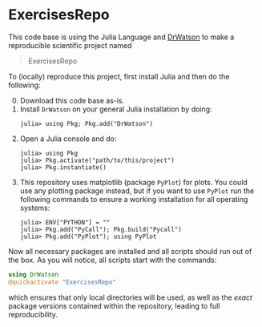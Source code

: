# ExercisesRepo

This code base is using the Julia Language and [DrWatson](https://juliadynamics.github.io/DrWatson.jl/stable/)
to make a reproducible scientific project named
> ExercisesRepo

To (locally) reproduce this project, first install Julia and then do the following:

0. Download this code base as-is.
0. Install `DrWatson` on your general Julia installation by doing:
   ```
   julia> using Pkg; Pkg.add("DrWatson")
   ```
1. Open a Julia console and do:
   ```
   julia> using Pkg
   julia> Pkg.activate("path/to/this/project")
   julia> Pkg.instantiate()
   ```
1. This repository uses matplotlib (package `PyPlot`) for plots. You could use any plotting package instead, but if you want to use `PyPlot` run the following commands to ensure a working installation for all operating systems:
   ```
   julia> ENV["PYTHON"] = ""
   julia> Pkg.add("PyCall"); Pkg.build("Pycall")
   julia> Pkg.add("PyPlot"); using PyPlot
   ```

Now all necessary packages are installed and all scripts should run out of the box.
As you will notice, all scripts start with the commands:
```julia
using DrWatson
@quickactivate "ExercisesRepo"
```
which ensures that only local directories will be used, as well as the *exact* package versions contained within the repository, leading to full reproducibility.
